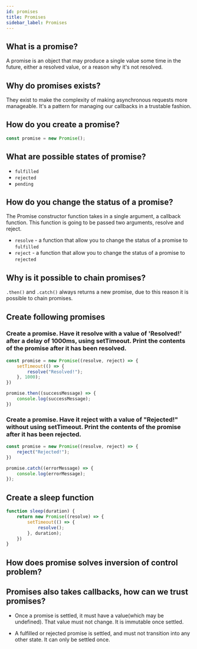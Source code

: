 ```yaml
---
id: promises
title: Promises
sidebar_label: Promises
---
```


## What is a promise?

A promise is an object that may produce a single value some time in the future, either a resolved value, or a reason why it's not resolved.

## Why do promises exists?

They exist to make the complexity of making asynchronous requests more manageable. It's a pattern for managing our callbacks in a trustable fashion.

## How do you create a promise?

```js
const promise = new Promise();
```

## What are possible states of promise?

* `fulfilled`
* `rejected`
* `pending`

## How do you change the status of a promise?

The Promise constructor function takes in a single argument, a callback function. This function is going to be passed two arguments, resolve and reject.

* `resolve` - a function that allow you to change the status of a promise to `fulfilled`
* `reject` - a function that allow you to change the status of a promise to `rejected`

## Why is it possible to chain promises?

`.then()` and `.catch()` always returns a new promise, due to this reason it is possible to chain promises.

## Create following promises

### Create a promise. Have it resolve with a value of 'Resolved!' after a delay of 1000ms, using setTimeout. Print the contents of the promise after it has been resolved.

```js
const promise = new Promise((resolve, reject) => {
    setTimeout(() => {
        resolve("Resolved!");
    }, 1000);
})

promise.then((successMessage) => {
    console.log(successMessage);
})
```

### Create a promise. Have it reject with a value of "Rejected!" without using setTimeout. Print the contents of the promise after it has been rejected.

```js
const promise = new Promise((resolve, reject) => {
    reject("Rejected!");
})

promise.catch((errorMessage) => {
    console.log(errorMessage);
});
```

## Create a sleep function

```js
function sleep(duration) {
    return new Promise((resolve) => {
        setTimeout(() => {
            resolve();
        }, duration);
    })
}
```

## How does promise solves inversion of control problem?


## Promises also takes callbacks, how can we trust promises?

* Once a promise is settled, it must have a value(which may be undefined). That value must not change. It is immutable once settled.

* A fulfilled or rejected promise is settled, and must not transition into any other state. It can only be settled once.
